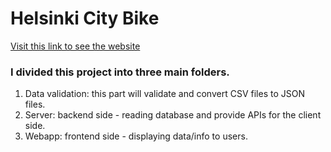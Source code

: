 # Helsinki City Bike
[Visit this link to see the website](https://helsinki-city-bike-zgvv.onrender.com)
### I divided this project into three main folders.
1. Data validation: this part will validate and convert CSV files to JSON files.
2. Server: backend side - reading database and provide APIs for the client side.
3. Webapp: frontend side - displaying data/info to users.